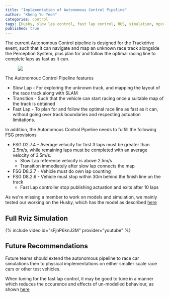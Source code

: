 ```yaml
---
title: "Implementation of Autonomous Control Pipeline"
author: "Kheng Yu Yeoh"
categories: control
tags: [Husky, slow lap control, fast lap control, ROS, simulation, mpcc]
published: true
---
```


The current Autonomous Control pipeline is designed for the Trackdrive event, such that it can navigate and map an unknown race track alongside the Perception 
System, plus plan for and follow the optimal racing line to complete laps as fast as it can.

<figure>
  <img src="https://user-images.githubusercontent.com/78944454/137904209-ed3c75a2-34fc-4cd7-b77b-57425c5ab40d.png"/>
</figure>
  
The Autonomouc Control Pipeline features
- Slow Lap - For exploring the unknown track, and mapping the layout of the race track along with SLAM
- Transition - Such that the vehicle can start racing once a suitable map of the track is obtained
- Fast Lap - To plan for and follow the optimal race line as fast as it can, without going over track boundaries and respecting actuation limitations.

In addition, the Autonomous Control Pipeline needs to fulfill the following FSG provisions
- FSG D2.7.4 - Average velocity for first 3 laps must be greater than 2.5m/s, while remaining laps must be completed with an average velocity of 3.5m/s.
  - Slow Lap reference velocity is above 2.5m/s
  - Transition immediately after slow lap connects the map
- FSG D8.2.7 - Vehicle must do own lap counting
- FSG D8.2.6 - Vehicle must stop within 30m behind the finish line on the track
  - Fast Lap controller stop publishing actuation and exits after 10 laps

As we're missing a member to work on models and simulation, we mainly tested our working on the Husky, which has the model as described [here](/model/Husky-Model/)

## Full Rviz Simulation
{% include video id="sFjnP6knJ3M" provider="youtube" %}

## Future Recommendations
Future teams should extend the autonomous pipeline to race car simulations then to physical implementations on either smaller scale race cars or other test vehicles.

When tuning for the fast lap control, it may be good to tune in a manner which reduces the occurence and effects of un-modelled behaviour, 
as shown [here](/control/Tune-for-Disturbance-Rejection-for-Better-Performance/)

